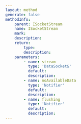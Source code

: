 ```yaml
---
layout: method
generate: false
methodInfo:
    parent: ISocketStream
    name: ISocketStream
    mark:  
    description: 
    return:
        type: 
        description: 
    parameters:
        - name: stream
          type: 'DataSocket&'
          default: 
          description: 
        - name: noAvailableData
          type: 'Notifier'
          default: 
          description: 
        - name: flushing
          type: 'Notifier'
          default: 
          description: 
---
```

